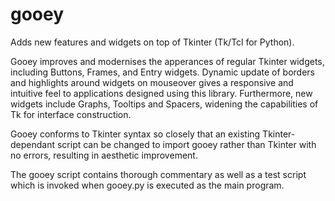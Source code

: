 # gooey
Adds new features and widgets on top of Tkinter (Tk/Tcl for Python).

Gooey improves and modernises the apperances of regular Tkinter widgets, including Buttons, Frames, and Entry widgets.
Dynamic update of borders and highlights around widgets on mouseover gives a responsive and intuitive feel to applications designed using this library.
Furthermore, new widgets include Graphs, Tooltips and Spacers, widening the capabilities of Tk for interface construction.

Gooey conforms to Tkinter syntax so closely that an existing Tkinter-dependant script can be changed to import gooey rather than Tkinter with no errors, resulting in aesthetic improvement.

The gooey script contains thorough commentary as well as a test script which is invoked when gooey.py is executed as the main program.
